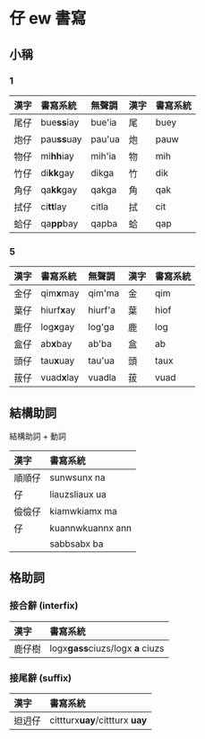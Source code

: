# 仔 ew 書寫

## 小稱

### 1

| 漢字 | 書寫系統 | 無聲調 | 漢字 | 書寫系統 |
| :--- | :--- | :--- | :--- | :--- |
| 尾仔 | bue**ss**iay | bue'ia | 尾 | buey |
| 炮仔 | pau**ss**uay | pau'ua | 炮 | pauw |
| 物仔 | mi**hh**iay | mih'ia | 物 | mih |
| 竹仔 | di**kk**gay | dikga | 竹 | dik |
| 角仔 | qa**kk**gay | qakga | 角 | qak |
| 拭仔 | ci**tt**lay | citla | 拭 | cit |
| 蛤仔 | qa**pp**bay | qapba | 蛤 | qap |

### 5

| 漢字 | 書寫系統 | 無聲調 | 漢字 | 書寫系統 |
| :--- | :--- | :--- | :--- | :--- |
| 金仔 | qim**x**may | qim'ma | 金 | qim |
| 葉仔 | hiurf**x**ay | hiurf'a | 葉 | hiof |
| 鹿仔 | log**x**gay | log'ga | 鹿 | log |
| 盒仔 | ab**x**bay | ab'ba | 盒 | ab |
| 頭仔 | tau**x**uay | tau'ua | 頭 | taux |
| 菝仔 | vuad**x**lay | vuadla | 菝 | vuad |

## 結構助詞

結構助詞 + 動詞

| 漢字 | 書寫系統 |
| :--- | :--- |
| 順順仔 | sunwsunx na |
| 仔 | liauzsliaux ua |
| 儉儉仔 | kiamwkiamx ma |
| 仔 | kuannwkuannx ann |
| | sabbsabx ba |

## 格助詞

### 接合辭 (interfix)

| 漢字 | 書寫系統 |
| :--- | :--- |
| 鹿仔樹 | logx**gass**ciuzs/logx **a** ciuzs |

### 接尾辭 (suffix)

| 漢字 | 書寫系統 |
| :--- | :--- |
| 𨑨迌仔 | cittturx**uay**/cittturx **uay** |
